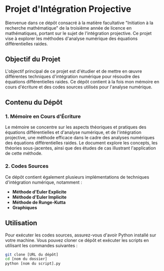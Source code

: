 # Projet d'Intégration Projective

Bienvenue dans ce dépôt consacré à la matière facultative "Initiation à la recherche mathématique" de la troisième année de licence en mathématiques, portant sur le sujet de l'intégration projective. Ce projet vise à explorer les méthodes d'analyse numérique des équations différentielles raides.

## Objectif du Projet

L'objectif principal de ce projet est d'étudier et de mettre en œuvre différentes techniques d'intégration numérique pour résoudre des équations différentielles raides. Ce dépôt contient à la fois mon mémoire en cours d'écriture et des codes sources utilisés pour l'analyse numérique.

## Contenu du Dépôt

### 1. Mémoire en Cours d'Écriture

Le mémoire se concentre sur les aspects théoriques et pratiques des équations différentielles et d'analyse numérique, et de l'intégration projective, une méthode efficace dans le cadre des analyses numériques des équations différentielles raides. Le document explore les concepts, les théories sous-jacentes, ainsi que des études de cas illustrant l'application de cette méthode.

### 2. Codes Sources

Ce dépôt contient également plusieurs implémentations de techniques d'intégration numérique, notamment :

- **Méthode d'Euler Explicite** 
- **Méthode d'Euler Implicite** 
- **Méthode de Runge-Kutta** 
- **Graphiques**

## Utilisation

Pour exécuter les codes sources, assurez-vous d'avoir Python installé sur votre machine. Vous pouvez cloner ce dépôt et exécuter les scripts en utilisant les commandes suivantes :

```bash
git clone [URL du dépôt]
cd [nom du dossier]
python [nom du script].py
